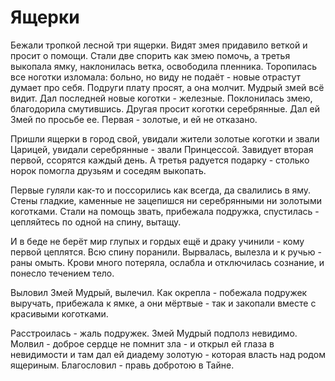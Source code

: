 # Ящерки

Бежали тропкой лесной три ящерки. Видят змея придавило веткой и просит о помощи.
Стали две спорить как змею помочь, а третья выкопала ямку, наклонилась ветка, освободила пленника.
Торопилась все ноготки изломала: больно, но виду не подаёт - новые отрастут думает про себя.
Подруги плату просят, а она молчит. Мудрый змей всё видит. Дал последней новые коготки - железные.
Поклонилась змею, благодорила смутившись. Другая просит коготки серебрянные. Дал ей Змей по просьбе ее.
Первая - золотые, и ей не отказано.

Пришли ящерки в город свой, увидали жители золотые коготки и звали Царицей, увидали серебрянные - звали
Принцессой. Завидует вторая первой, ссорятся каждый день. А третья радуется подарку - столько норок
помогла друзьям и соседям выкопать.

Первые гуляли как-то и поссорились как всегда, да свалились в яму. Стены гладкие, каменные не зацепишся
ни серебрянными ни золотыми коготками. Стали на помощь звать, прибежала подружка, спустилась - цепляйтесь
по одной на спину, вытащу.

И в беде не берёт мир глупых и гордых ещё и драку учинили - кому первой цеплятся. Всю спину поранили.
Вырвалась, вылезла и к ручью - раны омыть. Крови много потеряла, ослабла и отключилась сознание, и понесло
течением тело.

Выловил Змей Мудрый, вылечил. Как окрепла - побежала подружек выручать, прибежала к ямке, а они мёртвые -
так и закопали вместе с красивыми коготками.

Расстроилась - жаль подружек. Змей Мудрый подполз невидимо. Молвил - доброе сердце не помнит зла - и открыл ей глаза
в невидимости и там дал ей диадему золотую - которая власть над родом ящериным. Благословил - правь добротою в Тайне.
